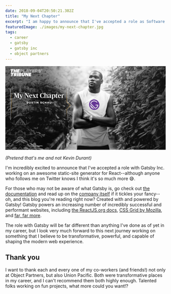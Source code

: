 ```yaml
---
date: 2018-09-04T20:50:21.302Z
title: "My Next Chapter"
excerpt: "I am happy to announce that I've accepted a role as Software Engineer for Gatsby Inc, a startup working on making a more performant web through smart defaults and optimizations."
featuredImage: ./images/my-next-chapter.jpg
tags:
  - career
  - gatsby
  - gatsby inc
  - object partners
---
```


![My next chapter](./images/my-next-chapter.jpg)

_(Pretend that's me and not Kevin Durant)_

I'm incredibly excited to announce that I've accepted a role with Gatsby Inc. working on an awesome static-site generator for React--although anyone who follows me on Twitter knows I think it's so much more 😅.

For those who may not be aware of what Gatsby is, go check out [the documentation](https://gatsbyjs.org) and read up on the [company itself](https://gatsbyjs.com) if it tickles your fancy--oh, and this blog you're reading right now? Created with and powered by Gatsby! Gatsby powers an increasing number of incredibly successful and performant websites, including [the ReactJS.org docs](https://reactjs.org), [CSS Grid by Mozilla](https://mozilladevelopers.github.io/playground/), and [far, far more][site-showcase].

The role with Gatsby will be far different than anything I've done as of yet in my career, but I look very much forward to this next journey working on something that I believe to be transformative, powerful, and capable of shaping the modern web experience.

## Thank you

I want to thank each and every one of my co-workers (and friends!) not only at Object Partners, but also Union Pacific. Both were transformative places in my career, and I can't recommend them both highly enough. Talented folks working on fun projects, what more could you want!?

[site-showcase]: https://next.gatsbyjs.org/showcase/

